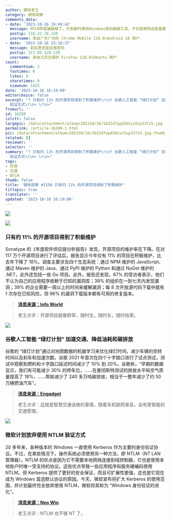 ```yaml
---
author: 硬核老王
category: 硬核观察
comments_data:
- date: '2023-10-16 19:49:42'
  message: NTLM早就被破解了，大多数PE都有Windows密码破解工具，不仅能移除还能重置密码。
  postip: 116.22.18.220
  username: 来自广东广州的 Chrome Mobile 118.0|Android 10 用户
- date: '2023-10-16 23:18:37'
  message: 彩虹表还能反推密码
  postip: 117.85.129.139
  username: 来自江苏无锡的 Firefox 118.0|Ubuntu 用户
count:
  commentnum: 2
  favtimes: 0
  likes: 0
  sharetimes: 0
  viewnum: 1423
date: '2023-10-16 16:19:00'
editorchoice: false
excerpt: "? 只有约 11% 的开源项目得到了积极维护\r\n? 谷歌人工智能 “绿灯计划” 加速交通、降低油耗和碳排放\r\n? 微软计划放弃使用 NTLM
  验证方式\r\n» \r\n»"
fromurl: ''
id: 16289
islctt: false
largepic: /data/attachment/album/202310/16/162247ypd3disz5sp337z5.jpg
permalink: /article-16289-1.html
pic: /data/attachment/album/202310/16/162247ypd3disz5sp337z5.jpg.thumb.jpg
related: []
reviewer: ''
selector: ''
summary: "? 只有约 11% 的开源项目得到了积极维护\r\n? 谷歌人工智能 “绿灯计划” 加速交通、降低油耗和碳排放\r\n? 微软计划放弃使用 NTLM
  验证方式\r\n» \r\n»"
tags:
- 开源
- 交通
- NTLM
thumb: false
title: '硬核观察 #1156 只有约 11% 的开源项目得到了积极维护'
titlepic: true
translator: ''
updated: '2023-10-16 16:19:00'
---
```


![](/data/attachment/album/202310/16/162247ypd3disz5sp337z5.jpg)


![](/data/attachment/album/202310/16/161728d39ty6daaade66ud.jpg)


### 只有约 11% 的开源项目得到了积极维护


Sonatype 的《年度软件供应链分析报告》发现，开源项目的维护率在下降。在对 117 万个开源项目进行了评估后，报告显示今年仅有 11% 的项目在积极维护，比去年下降了 18%。调查主要涉及四个生态系统：通过 NPM 维护的 JavaScript、通过 Maven 维护的 Java、通过 PyPI 维护的 Python 和通过 NuGet 维护的 .NET，此外还包括一些 Go 项目。此外，报告还发现，67% 的受访者表示，他们不认为自己的应用程序依赖于已知的漏洞库；39% 的组织在一到七天内发现漏洞；39% 的企业需要一周以上的时间来缓解漏洞；每 8 次开放源代码下载中就有 1 次存在已知风险，但 96% 的漏洞下载版本都有可用的修复版本。



> 
> **[消息来源：Info World](https://www.infoworld.com/article/3708630/report-finds-few-open-source-projects-actively-maintained.html)**
> 
> 
> 



> 
> 老王点评：开源项目就像野草，随时生，随时长，随时枯荣。
> 
> 
> 


![](/data/attachment/album/202310/16/161852h9j99lx66956c66k.jpg)


### 谷歌人工智能 “绿灯计划” 加速交通、降低油耗和碳排放


谷歌的 “绿灯计划”通过对地图数据的机器学习来优化绿灯时间，减少车辆的空转时间以及刹车和加速次数。谷歌 2021 年首次在四个十字路口进行了试点测试，测试中观察到燃料和十字路口延迟时间减少了 10% 到 20%。谷歌称，“早期的数据显示，我们有可能减少 30% 的停车位，……在曼彻斯特测试的排放水平和空气质量提高了 18%，……帮助减少了 240 多万吨碳排放，相当于一整年减少了约 50 万辆燃油汽车”。



> 
> **[消息来源：Engadget](https://www.engadget.com/google-ai-stoplight-program-project-green-light-sustainability-traffic-110015328.html)**
> 
> 
> 



> 
> 老王点评：这就是智慧交通该做的事情，随着车机联网普及，会有更智能的交通管理。
> 
> 
> 


![](/data/attachment/album/202310/16/161908o5oow599vvse7sxi.jpg)


### 微软计划放弃使用 NTLM 验证方式


20 多年来，各种版本的 Windows 一直使用 Kerberos 作为主要的身份验证协议。不过，在某些情况下，操作系统必须使用另一种方法，即 NTLM（NT LAN 管理器）。NTLM 的优点是因为它不需要本地网络连接到域控制器，它也是使用本地账户时唯一受支持的协议。这些优点导致一些应用程序和服务硬编码使用 NTLM。但 Kerberos 提供了更好的安全保证，而且可扩展性更强，这也是它现在成为 Windows 首选默认协议的原因。今天，微软宣布将扩大 Kerberos 的使用范围，并计划最终完全放弃使用 NTLM，微软将其称为 “Windows 身份验证的进化”。



> 
> **[消息来源：Neo Win](https://www.neowin.net/news/microsoft-wants-to-eventually-disable-ntlm-authentication-in-windows-11/)**
> 
> 
> 



> 
> 老王点评：NTLM 也不够 NT 了。
> 
> 
>